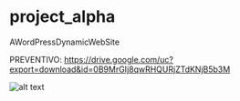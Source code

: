 # project_alpha
AWordPressDynamicWebSite

PREVENTIVO: https://drive.google.com/uc?export=download&id=0B9MrGIj8qwRHQURjZTdKNjB5b3M

![alt text](https://image.prntscr.com/image/48c6f5a0e66040bbb13a4db0be815573.png)
